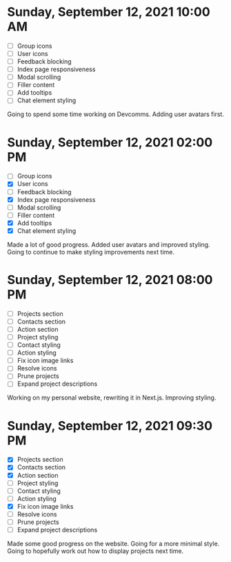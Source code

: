 # Sunday, September 12, 2021 10:00 AM
- [ ] Group icons
- [ ] User icons
- [ ] Feedback blocking
- [ ] Index page responsiveness
- [ ] Modal scrolling
- [ ] Filler content
- [ ] Add tooltips
- [ ] Chat element styling

Going to spend some time working on Devcomms. Adding user avatars first.

# Sunday, September 12, 2021 02:00 PM
- [ ] Group icons
- [X] User icons
- [ ] Feedback blocking
- [X] Index page responsiveness
- [ ] Modal scrolling
- [ ] Filler content
- [X] Add tooltips
- [X] Chat element styling

Made a lot of good progress. Added user avatars and improved styling.
Going to continue to make styling improvements next time.

# Sunday, September 12, 2021 08:00 PM
- [ ] Projects section
- [ ] Contacts section
- [ ] Action section
- [ ] Project styling
- [ ] Contact styling
- [ ] Action styling
- [ ] Fix icon image links
- [ ] Resolve icons
- [ ] Prune projects
- [ ] Expand project descriptions

Working on my personal website, rewriting it in Next.js. Improving styling.

# Sunday, September 12, 2021 09:30 PM
- [X] Projects section
- [X] Contacts section
- [X] Action section
- [ ] Project styling
- [ ] Contact styling
- [ ] Action styling
- [X] Fix icon image links
- [ ] Resolve icons
- [ ] Prune projects
- [ ] Expand project descriptions

Made some good progress on the website. Going for a more minimal style.
Going to hopefully work out how to display projects next time.
